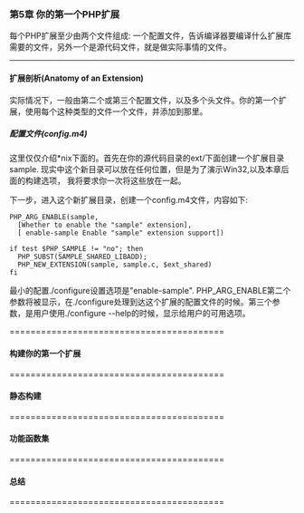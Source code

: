 ### 第5章 你的第一个PHP扩展
  每个PHP扩展至少由两个文件组成: 一个配置文件，告诉编译器要编译什么扩展库需要的文件，另外一个是源代码文件，就是做实际事情的文件。
  
---------------------------------

#### 扩展剖析(Anatomy of an Extension)
  实际情况下，一般由第二个或第三个配置文件，以及多个头文件。你的第一个扩展，使用每个这种类型的文件一个文件，并添加到那里。

##### 配置文件(config.m4)
  这里仅仅介绍*nix下面的。首先在你的源代码目录的ext/下面创建一个扩展目录sample. 现实中这个新目录可以放在任何位置，但是为了演示Win32,以及本章后面的构建选项， 我将要求你一次将这些放在一起。
  
  下一步，进入这个新扩展目录，创建一个config.m4文件，内容如下:
```
PHP_ARG_ENABLE(sample,
  [Whether to enable the "sample" extension],
  [ enable-sample Enable "sample" extension support])

if test $PHP_SAMPLE != "no"; then
  PHP_SUBST(SAMPLE_SHARED_LIBADD);
  PHP_NEW_EXTENSION(sample, sample.c, $ext_shared)
fi
```
  最小的配置./configure设置选项是"enable-sample". PHP_ARG_ENABLE第二个参数将被显示，在./configure处理到达这个扩展的配置文件的时候。第三个参数，是用户使用./configure --help的时候，显示给用户的可用选项。
  
  

=========================================

#### 构建你的第一个扩展

=========================================

#### 静态构建

=========================================

#### 功能函数集

=========================================

#### 总结

=========================================
